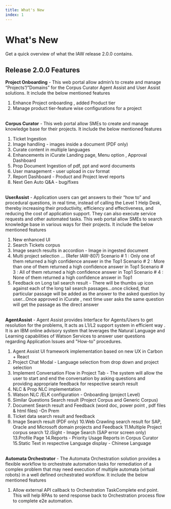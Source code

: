 ```yaml
---
title: What's New
index: 1
---
```


# What's New

Get a quick overview of what the IAW release 2.0.0 contains.

## Release 2.0.0 Features

<strong>Project Onboarding</strong>  - This web portal allow admin’s to create and manage “Projects”/”Domains” for the Corpus Curator Agent Assist and User Assist solutions. It include the below mentioned features 

   1. Enhance Project onboarding , added Product tier 
   2. Manage product tier-feature wise configurations for a project

<br>
<strong>Corpus Curator</strong> - This web portal allow SMEs to create and manage knowledge base for their projects. It include the below mentioned features 


   1. Ticket Ingestion
   2. Image handling - images inside a document (PDF only)
   3. Curate content in multiple languages 
   4. Enhancements in iCurate Landing page, Menu option , Approval Dashboard
   5. Prop Document Ingestion of pdf, ppt and word documents
   6. User management -  user upload in csv format
   7. Report Dashboard - Product and Project level reports 
   8. Next Gen Auto Q&A - bug/fixes 

<br>
<strong>UserAssist</strong> - Application users can get answers to their “how to” and procedural questions, in real time, instead of calling the Level 1 Help Desk, thereby increasing their productivity, efficiency and effectiveness, and reducing the cost of application support.  They can also execute service requests and other automated tasks. This web portal allow SMEs to search knowledge base in various ways for their projects. It include the below mentioned features<br>


   1. New enhanced UI 
   2. Search Tickets corpus
   3. Image search results in accordion - Image in ingested document
   4. Multi project selection …  (Refer IAW-807)
         Scenario # 1 : Only one of them returned a high confidence answer in the Top1
         Scenario # 2 : More than one of them returned a high confidence answer in Top1
         Scenario # 3 : All of them returned a high confidence answer in Top1
         Scenario # 4 : None of them returned a high confidence answer in Top1
   5. Feedback on Long tail search result - There will be thumbs up icon against each of the long tail search passages...once clicked, that particular passage will be added as the answer to the asked question by user...Once approved in iCurate , next time user asks the same question will get the passage as the direct answer 

<br>
<strong>AgentAssist</strong> - Agent Assist provides Interface for Agents/Users to get resolution for the problems, It acts as L1/L2 support system in efficient way . It is an IBM online advisory system that leverages the Natural Language and Learning capabilities of Watson Services to answer user questions regarding Application Issues and "How-to" procedures.<br>



   1. Agent Assist UI framework implementation based on new UX in Carbon + React
   2. Project Chat Modal - Language selection from drop down and project selection
   3. Implement Conversation Flow in Project Tab - The system will allow the user to start and end the conversation by asking questions and providing appropriate feedback for respective search result 
   4. NLC & Prop NLC implementation 
   5. Watson NLC /ELK configuration - Onboarding (project Level)
   6. Similar Questions Search result (Project Corpus and Generic Corpus)
   7. Document Search result and Feedback (word doc, power point , pdf files & html files)  -On Prem
   8. Ticket data search result and feedback
   9. Image Search result (PDF only)
   10.Web Crawling search result for SAP, Oracle and Microsoft domain projects and Feedback
   11.Multiple Project corpus search
   12.iSight - Image Search (SAP error screen only)
   13.Profile Page
   14.Reports - Priority Usage Reports in Corpus Curator
   15.Static Text in respective Language display - Chinese Language

<br>
<strong>Automata Orchestrator</strong> - The Automata Orchestration solution provides a flexible workflow to orchestrate automation tasks for remediation of a complex problem that may need execution of multiple automata (virtual robots) in a well defined orchestrated workflow. It include the below mentioned features<br> 


   1. Allow external API callback to Orchestration TaskComplete end point. This will help RPAs to send response back to Orchestration process flow to complete e2e automation.  
  
 

